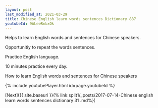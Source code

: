 ```yaml
---
layout: post
last_modified_at: 2021-03-29
title: Chinese English learn words sentences Dictionary 887 
youtubeId: 9ALeeRnbxOk
---
```

 
 
Helps to learn English words and sentences for Chinese speakers.

Opportunitiy to repeat the words sentences. 

Practice English language. 
 
10 minutes practice every day. 
 
How to learn English words and sentences for Chinese speakers 
 
{% include youtubePlayer.html id=page.youtubeId %}
 
 
[Next]({{ site.baseurl }}{% link  split1/_posts/2017-07-14-Chinese english learn words sentences dictionary 31 .md%})
 
